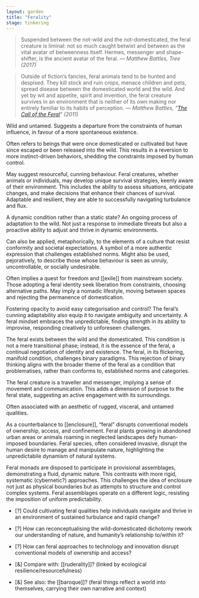 ```yaml
---  
layout: garden
title: "Ferality"
stage: tinkering
---
```


> Suspended between the not-wild and the not-domesticated, the feral creature is liminal: not so much caught betwixt and between as the vital avatar of betweenness itself. Hermes, messenger and shape-shifter, is the ancient avatar of the feral.
<cite>— Matthew Battles, _Tree_ (2017)</cite>

> Outside of fiction’s fancies, feral animals tend to be hunted and despised. They kill stock and ruin crops, menace children and pets, spread disease between the domesticated world and the wild. And yet by wit and appetite, spirit and invention, the feral creature survives in an environment that is neither of its own making nor entirely familiar to its habits of perception.
<cite>— Matthew Battles, "[The Call of the Feral](https://www.hilobrow.com/2011/09/16/the-call-of-the-feral/)" (2011)</cite>

Wild and untamed. Suggests a departure from the constraints of human influence, in favour of a more spontaneous existence.

Often refers to beings that were once domesticated or cultivated but have since escaped or been released into the wild. This results in a reversion to more instinct-driven behaviors, shedding the constraints imposed by human control.

May suggest resourceful, cunning behaviour. Feral creatures, whether animals or individuals, may develop unique survival strategies, keenly aware of their environment. This includes the ability to assess situations, anticipate changes, and make decisions that enhance their chances of survival. Adaptable and resilient, they are able to successfully navigating turbulance and flux.

A dynamic condition rather than a static state? An ongoing process of adaptation to the wild. Not just a response to immediate threats but also a proactive ability to adjust and thrive in dynamic environments.

Can also be applied, metaphorically, to the elements of a culture that resist conformity and societal expectations. A symbol of a more authentic expression that challenges established norms. Might also be used, pejoratively, to describe those whose behaviour is seen as unruly, uncontrollable, or socially undesirable.

Often implies a quest for freedom and [[exile]] from mainstream society. Those adopting a feral identity seek liberation from constraints, choosing alternative paths. May imply a nomadic lifestyle, moving between spaces and rejecting the permanence of domestication.

Fostering opacity to avoid easy categorisation and control? The feral’s cunning adaptability also equip it to navigate ambiguity and uncertainty. A feral mindset embraces the unpredictable, finding strength in its ability to improvise, responding creatively to unforeseen challenges.

The feral exists between the wild and the domesticated. This condition is not a mere transitional phase; instead, it is the essence of the feral, a continual negotiation of identity and existence. The feral, in its flickering, manifold condition, challenges binary paradigms. This rejection of binary thinking aligns with the broader theme of the feral as a condition that problematises, rather than conforms to, established norms and categories.

The feral creature is a traveller and messenger, implying a sense of movement and communication. This adds a dimension of purpose to the feral state, suggesting an active engagement with its surroundings.

Often associated with an aesthetic of rugged, visceral, and untamed qualities.

As a counterbalance to [[enclosure]], “feral” disrupts conventional models of ownership, access, and confinement. Feral plants growing in abandoned urban areas or animals roaming in neglected landscapes defy human-imposed boundaries. Feral species, often considered invasive, disrupt the human desire to manage and manipulate nature, highlighting the unpredictabile dynamism of natural systems.

Feral monads are disposed to participate in provisional assemblages, demonstrating a fluid, dynamic nature. This contrasts with more rigid, systematic (cybernetic?) approaches. This challenges the idea of enclosure not just as physical boundaries but as attempts to structure and control complex systems. Feral assemblages operate on a different logic, resisting the imposition of uniform predictability.

- [?] Could cultivating feral qualities help individuals navigate and thrive in an environment of sustained turbulance and rapid change?
- [?] How can reconceptualising the wild-domesticated dichotomy rework our understanding of nature, and humanity’s relationship to/within it?
- [?] How can feral approaches to technology and innovation disrupt conventional models of ownership and access?

- [&] Compare with: [[ruderality]]? (linked by ecological resilience/resourcefulness)
- [&] See also: the [[baroque]]? (feral things reflect a world into themselves, carrying their own narrative and context)